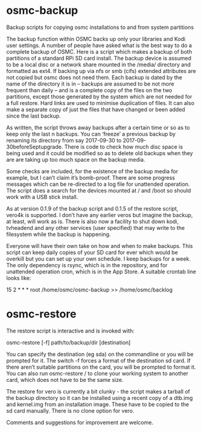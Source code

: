 # osmc-backup
Backup scripts for copying osmc installations to and from system partitions

The backup function within OSMC backs up only your libraries and Kodi user settings. A number of people have asked what is the best way to do a complete backup of OSMC. Here is a script which makes a backup of both partitions of a standard RPi SD card install. The backup device is assumed to be a local disc or a network share mounted in the /media/ directory and formatted as ext4. If backing up via nfs or smb (cifs) extended attributes are not copied but osmc does not need them. Each backup is dated by the name of the directory it is in – backups are assumed to be not more frequent than daily – and is a complete copy of the files on the two partitions, except those generated by the system which are not needed for a full restore. Hard links are used to minimise duplication of files. It can also make a separate copy of just the files that have changed or been added since the last backup.

As written, the script throws away backups after a certain time or so as to keep only the last n backups. You can ‘freeze’ a previous backup by renaming its directory from say 2017-09-30 to 2017-09-30beforeSeptupgrade. There is code to check how much disc space is being used and it could be modified so as to delete old backups when they are are taking up too much space on the backup media.

Some checks are included, for the existence of the backup media for example, but I can’t claim it’s bomb-proof. There are some progress messages which can be re-directed to a log file for unattended operation. The script does a search for the devices mounted at / and /boot so should work with a USB stick install.

As at version 0.1.9 of the backup script and 0.1.5 of the restore script, vero4k is supported. I don’t have any earlier veros but imagine the backup, at least, will work as is. There is also now a facility to shut down kodi, tvheadend and any other services (user specified) that may write to the filesystem while the backup is happening.

Everyone will have their own take on how and when to make backups. This script can keep daily copies of your SD card for ever which would be overkill but you can set up your own schedule. I keep backups for a week. The only dependency is rsync, which is in the repository, and for unattended operation cron, which is in the App Store. A suitable crontab line looks like:

15 2 * * * root /home/osmc/osmc-backup >> /home/osmc/backlog

# osmc-restore
The restore script is interactive and is invoked with:

osmc-restore [-f] path/to/backup/dir [destination]

You can specify the destination (eg sda) on the commandline or you will be prompted for it. The switch -f forces a format of the destination sd card. If there aren’t suitable partitions on the card, you will be prompted to format it. You can also run osmc-restore / to clone your working system to another card, which does not have to be the same size.

The restore for vero is currently a bit clunky - the script makes a tarball of the backup directory so it can be installed using a recent copy of a dtb.img and kernel.img from an installation image. These have to be copied to the sd card manually. There is no clone option for vero.

Comments and suggestions for improvement are welcome.
